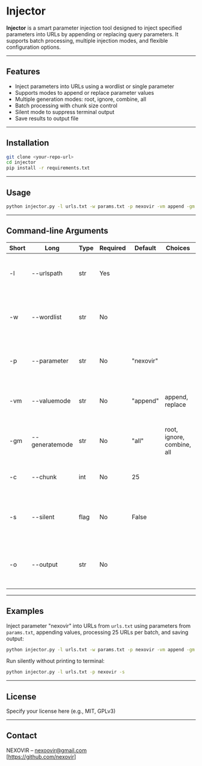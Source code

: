 
# Injector

**Injector** is a smart parameter injection tool designed to inject specified parameters into URLs by appending or replacing query parameters. It supports batch processing, multiple injection modes, and flexible configuration options.

---

## Features

- Inject parameters into URLs using a wordlist or single parameter  
- Supports modes to append or replace parameter values  
- Multiple generation modes: root, ignore, combine, all  
- Batch processing with chunk size control  
- Silent mode to suppress terminal output  
- Save results to output file  

---

## Installation

```bash
git clone <your-repo-url>
cd injector
pip install -r requirements.txt
```

---

## Usage

```bash
python injector.py -l urls.txt -w params.txt -p nexovir -vm append -gm all -c 25 -o output.txt
```

---

## Command-line Arguments

| Short | Long           | Type    | Required | Default    | Choices                       | Description                                                      |
|-------|----------------|---------|----------|------------|------------------------------|------------------------------------------------------------------|
| -l    | --urlspath     | str     | Yes      |            |                              | Path to file containing list of target URLs for Injection.      |
| -w    | --wordlist     | str     | No       |            |                              | Path to a file containing parameters to fuzz for reflection.    |
| -p    | --parameter    | str     | No       | "nexovir"  |                              | Comma-separated parameter to test for reflection.                |
| -vm   | --valuemode    | str     | No       | "append"   | append, replace               | How to apply valuemode: append or replace.                       |
| -gm   | --generatemode | str     | No       | "all"      | root, ignore, combine, all   | Control how parameters are generated.                            |
| -c    | --chunk        | int     | No       | 25         |                              | Number of URLs to process per batch.                             |
| -s    | --silent       | flag    | No       | False      |                              | Disable printing output to the command line.                     |
| -o    | --output       | str     | No       |            |                              | Path to file where discovered URLs should be saved.             |

---

## Examples

Inject parameter "nexovir" into URLs from `urls.txt` using parameters from `params.txt`, appending values, processing 25 URLs per batch, and saving output:

```bash
python injector.py -l urls.txt -w params.txt -p nexovir -vm append -gm all -c 25 -o output.txt
```

Run silently without printing to terminal:

```bash
python injector.py -l urls.txt -p nexovir -s
```

---

## License

Specify your license here (e.g., MIT, GPLv3)

---

## Contact

NEXOVIR – nexoovir@gmail.com  
[https://github.com/nexovir]
